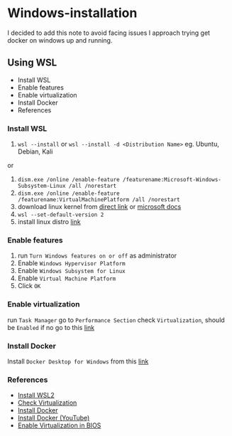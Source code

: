 # Windows-installation
I decided to add this note to avoid facing issues I approach trying get docker on windows up and running.

## Using WSL
* Install WSL
* Enable features
* Enable virtualization
* Install Docker
* References

### Install WSL
1. `wsl --install` or `wsl --install -d <Distribution Name>` eg. Ubuntu, Debian, Kali

or

1. `dism.exe /online /enable-feature /featurename:Microsoft-Windows-Subsystem-Linux /all /norestart`
2. `dism.exe /online /enable-feature /featurename:VirtualMachinePlatform /all /norestart`
3. download linux kernel from [direct link](https://wslstorestorage.blob.core.windows.net/wslblob/wsl_update_x64.msi) or [microsoft docs](https://docs.microsoft.com/en-us/windows/wsl/install-win10#step-4---download-the-linux-kernel-update-package)
4. `wsl --set-default-version 2`
5. install linux distro [link](https://docs.microsoft.com/en-us/windows/wsl/install-win10#step-6---install-your-linux-distribution-of-choice)

### Enable features
1. run `Turn Windows features on or off` as administrator
2. Enable `Windows Hypervisor Platform`
3. Enable `Windows Subsystem for Linux`
4. Enable `Virtual Machine Platform`
5. Click `OK`

### Enable virtualization
run `Task Manager`
go to `Performance Section`
check `Virtualization`, should be `Enabled`
if no go to this [link](https://www.minitool.com/news/enable-virtualization-windows-10.html#:~:text=Enable%20Virtualization%20Windows%2010%20in%20BIOS%201%20Power,that%2C%20save%20the%20changes%20and%20reboot%20your%20computer.)

### Install Docker
Install `Docker Desktop for Windows` from this [link](https://docs.docker.com/docker-for-windows/install/)

### References
* [Install WSL2](https://docs.microsoft.com/en-us/windows/wsl/install-win10)
* [Check Virtualization](https://docs.docker.com/docker-for-windows/troubleshoot/#virtualization-must-be-enabled)
* [Install Docker](https://docs.docker.com/docker-for-windows/install/)
* [Install Docker (YouTube)](https://www.youtube.com/watch?v=5RQbdMn04Oc&t=31s)
* [Enable Virtualization in BIOS](https://www.minitool.com/news/enable-virtualization-windows-10.html)
